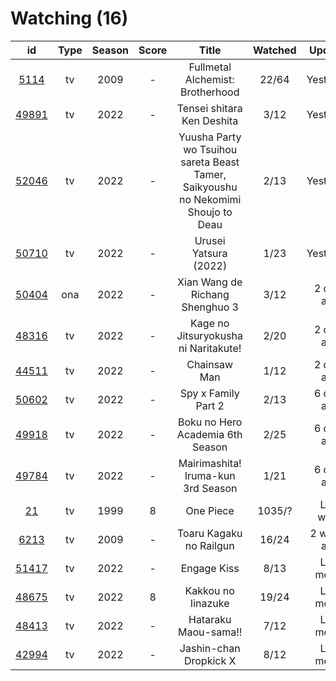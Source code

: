 # Watching (16)

|                      id                      | Type | Season | Score |                                       Title                                       | Watched |   Updated   | Start Date |
| :------------------------------------------: | :--: | :----: | :---: | :-------------------------------------------------------------------------------: | :-----: | :---------: | :--------: |
|  [5114](https://myanimelist.net/anime/5114)  |  tv  |  2009  |   -   |                          Fullmetal Alchemist: Brotherhood                         |  22/64  |  Yesterday  | 10/07/2022 |
| [49891](https://myanimelist.net/anime/49891) |  tv  |  2022  |   -   |                             Tensei shitara Ken Deshita                            |   3/12  |  Yesterday  | 09/30/2022 |
| [52046](https://myanimelist.net/anime/52046) |  tv  |  2022  |   -   | Yuusha Party wo Tsuihou sareta Beast Tamer, Saikyoushu no Nekomimi Shoujo to Deau |   2/13  |  Yesterday  | 10/05/2022 |
| [50710](https://myanimelist.net/anime/50710) |  tv  |  2022  |   -   |                               Urusei Yatsura (2022)                               |   1/23  |  Yesterday  | 10/14/2022 |
| [50404](https://myanimelist.net/anime/50404) |  ona |  2022  |   -   |                          Xian Wang de Richang Shenghuo 3                          |   3/12  |  2 days ago | 10/03/2022 |
| [48316](https://myanimelist.net/anime/48316) |  tv  |  2022  |   -   |                        Kage no Jitsuryokusha ni Naritakute!                       |   2/20  |  2 days ago | 10/06/2022 |
| [44511](https://myanimelist.net/anime/44511) |  tv  |  2022  |   -   |                                    Chainsaw Man                                   |   1/12  |  2 days ago | 10/13/2022 |
| [50602](https://myanimelist.net/anime/50602) |  tv  |  2022  |   -   |                                Spy x Family Part 2                                |   2/13  |  6 days ago | 10/02/2022 |
| [49918](https://myanimelist.net/anime/49918) |  tv  |  2022  |   -   |                          Boku no Hero Academia 6th Season                         |   2/25  |  6 days ago | 10/02/2022 |
| [49784](https://myanimelist.net/anime/49784) |  tv  |  2022  |   -   |                         Mairimashita! Iruma-kun 3rd Season                        |   1/21  |  6 days ago | 10/09/2022 |
|    [21](https://myanimelist.net/anime/21)    |  tv  |  1999  |   8   |                                     One Piece                                     |  1035/? |  Last week  | 01/01/2013 |
|  [6213](https://myanimelist.net/anime/6213)  |  tv  |  2009  |   -   |                              Toaru Kagaku no Railgun                              |  16/24  | 2 weeks ago | 09/06/2022 |
| [51417](https://myanimelist.net/anime/51417) |  tv  |  2022  |   -   |                                    Engage Kiss                                    |   8/13  |  Last month | 07/03/2022 |
| [48675](https://myanimelist.net/anime/48675) |  tv  |  2022  |   8   |                                 Kakkou no Iinazuke                                |  19/24  |  Last month | 04/25/2022 |
| [48413](https://myanimelist.net/anime/48413) |  tv  |  2022  |   -   |                                Hataraku Maou-sama!!                               |   7/12  |  Last month | 07/15/2022 |
| [42994](https://myanimelist.net/anime/42994) |  tv  |  2022  |   -   |                               Jashin-chan Dropkick X                              |   8/12  |  Last month | 07/15/2022 |